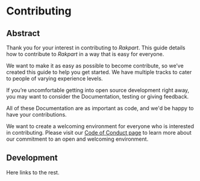 # Contributing

## Abstract

Thank you for your interest in contributing to *Rakpart*.
This guide details how to contribute to *Rakpart* in a way that is easy for everyone.

We want to make it as easy as possible to become contribute, so we’ve created this guide to help you get started. We have multiple tracks to cater to people of varying experience levels.

If you’re uncomfortable getting into open source development right away, you may want to consider the Documentation, testing or giving feedback.

All of these Documentation are as important as code, and we'd be happy to have your contributions.

We want to create a welcoming environment for everyone who is interested in contributing.
Please visit our [Code of Conduct page](link.io) to learn more about our commitment to an open and welcoming environment.

## Development

Here links to the rest.

